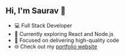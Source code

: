 ## Hi, I'm Saurav 👋  
- 💻 Full Stack Developer  
- 🌱 Currently exploring React and Node.js  
- 🎯 Focused on delivering high-quality code  
- 🌐 Check out my [portfolio website](https://mohammad-younus-portfolio.netlify.app/)  

